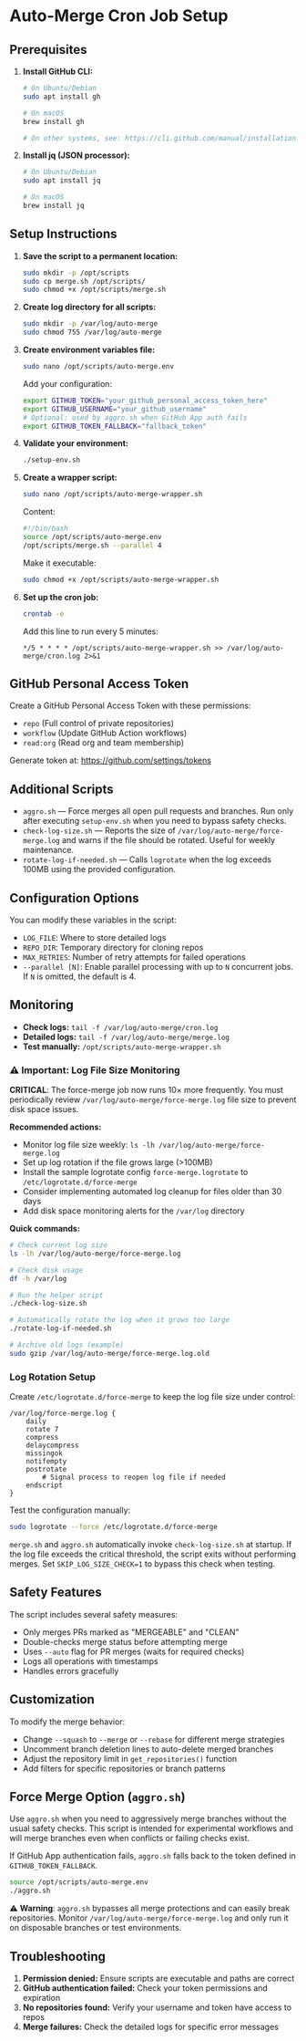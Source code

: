 # Auto-Merge Cron Job Setup

## Prerequisites

1. **Install GitHub CLI:**
   ```bash
   # On Ubuntu/Debian
   sudo apt install gh
   
   # On macOS
   brew install gh
   
   # On other systems, see: https://cli.github.com/manual/installation
   ```

2. **Install jq (JSON processor):**
   ```bash
   # On Ubuntu/Debian
   sudo apt install jq
   
   # On macOS
   brew install jq
   ```

## Setup Instructions

1. **Save the script to a permanent location:**
   ```bash
   sudo mkdir -p /opt/scripts
   sudo cp merge.sh /opt/scripts/
   sudo chmod +x /opt/scripts/merge.sh
   ```

2. **Create log directory for all scripts:**
   ```bash
   sudo mkdir -p /var/log/auto-merge
   sudo chmod 755 /var/log/auto-merge
   ```

3. **Create environment variables file:**
   ```bash
   sudo nano /opt/scripts/auto-merge.env
   ```
   
   Add your configuration:
   ```bash
   export GITHUB_TOKEN="your_github_personal_access_token_here"
   export GITHUB_USERNAME="your_github_username"
   # Optional: used by aggro.sh when GitHub App auth fails
   export GITHUB_TOKEN_FALLBACK="fallback_token"
   ```

4. **Validate your environment:**
   ```bash
   ./setup-env.sh
   ```

5. **Create a wrapper script:**
   ```bash
   sudo nano /opt/scripts/auto-merge-wrapper.sh
   ```
   
   Content:
   ```bash
   #!/bin/bash
   source /opt/scripts/auto-merge.env
   /opt/scripts/merge.sh --parallel 4
   ```
   
   Make it executable:
   ```bash
   sudo chmod +x /opt/scripts/auto-merge-wrapper.sh
   ```

6. **Set up the cron job:**
   ```bash
   crontab -e
   ```
   
   Add this line to run every 5 minutes:
   ```
   */5 * * * * /opt/scripts/auto-merge-wrapper.sh >> /var/log/auto-merge/cron.log 2>&1
   ```

## GitHub Personal Access Token

Create a GitHub Personal Access Token with these permissions:
- `repo` (Full control of private repositories)
- `workflow` (Update GitHub Action workflows)
- `read:org` (Read org and team membership)

Generate token at: https://github.com/settings/tokens

## Additional Scripts

- `aggro.sh` &mdash; Force merges all open pull requests and branches. Run only after
  executing `setup-env.sh` when you need to bypass safety checks.
- `check-log-size.sh` &mdash; Reports the size of `/var/log/auto-merge/force-merge.log` and
  warns if the file should be rotated. Useful for weekly maintenance.
- `rotate-log-if-needed.sh` &mdash; Calls `logrotate` when the log exceeds 100MB using the provided configuration.

## Configuration Options

You can modify these variables in the script:

- `LOG_FILE`: Where to store detailed logs
- `REPO_DIR`: Temporary directory for cloning repos
- `MAX_RETRIES`: Number of retry attempts for failed operations
- `--parallel [N]`: Enable parallel processing with up to `N` concurrent jobs. If `N` is omitted, the default is 4.

## Monitoring

- **Check logs:** `tail -f /var/log/auto-merge/cron.log`
- **Detailed logs:** `tail -f /var/log/auto-merge/merge.log`
- **Test manually:** `/opt/scripts/auto-merge-wrapper.sh`

### ⚠️ Important: Log File Size Monitoring

**CRITICAL**: The force-merge job now runs 10× more frequently. You must periodically review `/var/log/auto-merge/force-merge.log` file size to prevent disk space issues.

**Recommended actions:**
- Monitor log file size weekly: `ls -lh /var/log/auto-merge/force-merge.log`
- Set up log rotation if the file grows large (>100MB)
- Install the sample logrotate config `force-merge.logrotate` to `/etc/logrotate.d/force-merge`
- Consider implementing automated log cleanup for files older than 30 days
- Add disk space monitoring alerts for the `/var/log` directory

**Quick commands:**
```bash
# Check current log size
ls -lh /var/log/auto-merge/force-merge.log

# Check disk usage
df -h /var/log

# Run the helper script
./check-log-size.sh

# Automatically rotate the log when it grows too large
./rotate-log-if-needed.sh

# Archive old logs (example)
sudo gzip /var/log/auto-merge/force-merge.log.old
```

### Log Rotation Setup

Create `/etc/logrotate.d/force-merge` to keep the log file size under control:

```
/var/log/force-merge.log {
    daily
    rotate 7
    compress
    delaycompress
    missingok
    notifempty
    postrotate
        # Signal process to reopen log file if needed
    endscript
}
```

Test the configuration manually:

```bash
sudo logrotate --force /etc/logrotate.d/force-merge
```

`merge.sh` and `aggro.sh` automatically invoke `check-log-size.sh` at startup.
If the log file exceeds the critical threshold, the script exits without
performing merges. Set `SKIP_LOG_SIZE_CHECK=1` to bypass this check when
testing.

## Safety Features

The script includes several safety measures:
- Only merges PRs marked as "MERGEABLE" and "CLEAN"
- Double-checks merge status before attempting merge
- Uses `--auto` flag for PR merges (waits for required checks)
- Logs all operations with timestamps
- Handles errors gracefully

## Customization

To modify the merge behavior:
- Change `--squash` to `--merge` or `--rebase` for different merge strategies
- Uncomment branch deletion lines to auto-delete merged branches
- Adjust the repository limit in `get_repositories()` function
- Add filters for specific repositories or branch patterns

## Force Merge Option (`aggro.sh`)

Use `aggro.sh` when you need to aggressively merge branches without the usual
safety checks. This script is intended for experimental workflows and will merge
branches even when conflicts or failing checks exist.

If GitHub App authentication fails, `aggro.sh` falls back to the token defined in
`GITHUB_TOKEN_FALLBACK`.

```bash
source /opt/scripts/auto-merge.env
./aggro.sh
```

⚠️ **Warning**: `aggro.sh` bypasses all merge protections and can easily break
repositories. Monitor `/var/log/auto-merge/force-merge.log` and only run it on disposable
branches or test environments.

## Troubleshooting

1. **Permission denied:** Ensure scripts are executable and paths are correct
2. **GitHub authentication failed:** Check your token permissions and expiration
3. **No repositories found:** Verify your username and token have access to repos
4. **Merge failures:** Check the detailed logs for specific error messages
